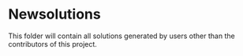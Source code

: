 # Newsolutions

This folder will contain all solutions generated by users other than the contributors of this project. 

